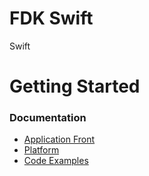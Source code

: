 # FDK Swift


Swift 

# Getting Started


### Documentation

* [Application Front](documentation/APPLICATION.md)
* [Platform](documentation/PLATFORM.md)
* [Code Examples](documentation/EXAMPLES.md)